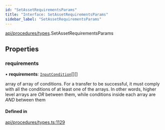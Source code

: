 ```yaml
---
id: "SetAssetRequirementsParams"
title: "Interface: SetAssetRequirementsParams"
sidebar_label: "SetAssetRequirementsParams"
---
```


[api/procedures/types](../../../../../modules/API/Procedures/Types/Types.md).SetAssetRequirementsParams

## Properties

### requirements

• **requirements**: [`InputCondition`](../../../../../modules/API/Entities/Types/Types.md#inputcondition)[][]

array of array of conditions. For a transfer to be successful, it must comply with all the conditions of at least one of the arrays.
  In other words, higher level arrays are *OR* between them, while conditions inside each array are *AND* between them

#### Defined in

[api/procedures/types.ts:1129](https://github.com/PolymeshAssociation/polymesh-sdk/blob/fe2e6dd1d/src/api/procedures/types.ts#L1129)
